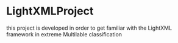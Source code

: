 # LightXMLProject
this project is developed in order to get familiar with the LightXML framework in extreme Multilable classification 
